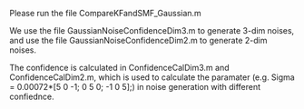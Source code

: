 Please run the file CompareKFandSMF_Gaussian.m

We use the file GaussianNoiseConfidenceDim3.m to generate 3-dim noises, and use the file GaussianNoiseConfidenceDim2.m to generate 2-dim noises.

The confidence is calculated in ConfidenceCalDim3.m and ConfidenceCalDim2.m, which is used to calculate the paramater (e.g. Sigma = 0.00072*[5 0 -1; 0 5 0; -1 0 5];) in noise generation with different confiednce.

